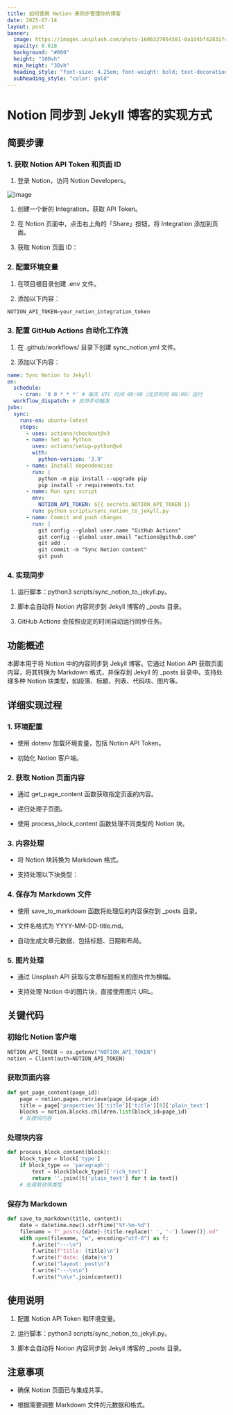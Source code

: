 ```yaml
---
title: 如何使用 Notion 来同步管理你的博客
date: 2025-07-14
layout: post
banner:
  image: https://images.unsplash.com/photo-1606327054581-0a1d4bf42831?crop=entropy&cs=tinysrgb&fit=max&fm=jpg&ixid=M3w2OTIwMzJ8MHwxfHJhbmRvbXx8fHx8fHx8fDE3NTI0ODg3NTR8&ixlib=rb-4.1.0&q=80&w=1080
  opacity: 0.618
  background: "#000"
  height: "100vh"
  min_height: "38vh"
  heading_style: "font-size: 4.25em; font-weight: bold; text-decoration: underline"
  subheading_style: "color: gold"
---
```


# Notion 同步到 Jekyll 博客的实现方式

## 简要步骤

### 1. 获取 Notion API Token 和页面 ID

1. 登录 Notion，访问 Notion Developers。

![image](https://prod-files-secure.s3.us-west-2.amazonaws.com/a7a0cc5a-89b9-4cda-8686-1fba0ca52f40/d19c1afe-dea5-4312-9333-786b0ba83054/image.png?X-Amz-Algorithm=AWS4-HMAC-SHA256&X-Amz-Content-Sha256=UNSIGNED-PAYLOAD&X-Amz-Credential=ASIAZI2LB4662WDADYOT%2F20250714%2Fus-west-2%2Fs3%2Faws4_request&X-Amz-Date=20250714T102553Z&X-Amz-Expires=3600&X-Amz-Security-Token=IQoJb3JpZ2luX2VjEBIaCXVzLXdlc3QtMiJFMEMCIAdAF6%2FHQOaaBM%2B2yzOIgbXv2MP787B%2F4cJ9XgtvVtGuAh9QZEF0773L3bIcV7nFRFUHxY4wx8kgj3qbvhj0JjRmKv8DCCsQABoMNjM3NDIzMTgzODA1IgzBDuKAPfP65%2BTeKSsq3ANQ89RmrhjuxpC0ktL0Q5dZ4ClKS%2Bk5ONOoVCPoB%2FeUw1yHqJPPETr61%2B29jJbhASBKWkzFsq5w%2Fd8a4hNyd4bmQJYQS8Zrnt3S4aiOAJ2wTBT7OPQtTXA9xAl2pypuYuPgINI3OBFlSgkhMyCMU5C5nxvAdAe2wQTFGk39WMwPAq%2FraSRIofrJhA4Sudp4zYriornXrTBsLbI9dDAU3473ZO%2Bf8CwzSyRIEk10ai%2Bjc7YIyo2OzEWHdezhtboq0%2FJAQoeKTrl9Wl9h%2F2GLk4gDLYIUMarwtbkiDkgwwbAdNqbce%2FQfwDum37ZOHRSGoGaE0g2D7Sc47Q07z1Z%2FMPMqSgOWd83G5BDlqsJifzfD6KoCo%2FcDJa6NuBJs1ACfYeR4XaWHuvDPDd8oWsKoY9sbWTbod6KnnNKjgdfhTKktWY0e9Vb0sTefWRG2EnUpgYDKjVv%2B%2FtSzuKdpi27RzLdLYpYaICMtI%2FwfqgYH11c30ub3xmOY6IZzoaA5uh7hVOeZ4wpRSlOo%2FdKFjmUvWRlfSxL0gIDdJ%2FEJeJh9kl8EnasOzkUDxUFeW9%2BjShK7xTtZT6CvrzB%2Bk7FosELQeHL6UtlFEwh5cxfdsRWtl3dQTcM3Pd%2BMPKljaHgGmjC0stPDBjqnAU5PvQIIdroTyPmuNANaatpP20MSnR1kmeWDDReRCxJgWYd2kG68o0MBbnfAZltwCvG%2BfqkOfS2He0UcsbVH0sHxgc5%2Fr9ZoChXqRFXaXt9e6hGX3XaAHjVMKxDTfIXx99Cu43opjVKAc5KcIUxOx392Fb5knYzjUe6TeB51BubXJuU6P0adk6c7xiQ2waWQt1ZP%2BTfa0TQF6ARPj%2Fp2u2pjfGrLann8&X-Amz-Signature=aff54a0930e892be3253c4a03b717c1a4a6014bf0061dedaf606e037c5be7024&X-Amz-SignedHeaders=host&x-amz-checksum-mode=ENABLED&x-id=GetObject)

1. 创建一个新的 Integration，获取 API Token。

1. 在 Notion 页面中，点击右上角的「Share」按钮，将 Integration 添加到页面。

1. 获取 Notion 页面 ID：


### 2. 配置环境变量

1. 在项目根目录创建 .env 文件。

1. 添加以下内容：

```javascript
NOTION_API_TOKEN=your_notion_integration_token
```

### 3. 配置 GitHub Actions 自动化工作流

1. 在 .github/workflows/ 目录下创建 sync_notion.yml 文件。

1. 添加以下内容：

```yaml
name: Sync Notion to Jekyll
on:
  schedule:
    - cron: '0 0 * * *' # 每天 UTC 时间 00:00（北京时间 08:00）运行
  workflow_dispatch: # 支持手动触发
jobs:
  sync:
    runs-on: ubuntu-latest
    steps:
      - uses: actions/checkout@v3
      - name: Set up Python
        uses: actions/setup-python@v4
        with:
          python-version: '3.9'
      - name: Install dependencies
        run: |
          python -m pip install --upgrade pip
          pip install -r requirements.txt
      - name: Run sync script
        env:
          NOTION_API_TOKEN: ${{ secrets.NOTION_API_TOKEN }}
        run: python scripts/sync_notion_to_jekyll.py
      - name: Commit and push changes
        run: |
          git config --global user.name "GitHub Actions"
          git config --global user.email "actions@github.com"
          git add .
          git commit -m "Sync Notion content"
          git push
```

### 4. 实现同步

1. 运行脚本：python3 scripts/sync_notion_to_jekyll.py。

1. 脚本会自动将 Notion 内容同步到 Jekyll 博客的 _posts 目录。

1. GitHub Actions 会按照设定的时间自动运行同步任务。

## 功能概述

本脚本用于将 Notion 中的内容同步到 Jekyll 博客。它通过 Notion API 获取页面内容，将其转换为 Markdown 格式，并保存到 Jekyll 的 _posts 目录中。支持处理多种 Notion 块类型，如段落、标题、列表、代码块、图片等。

## 详细实现过程

### 1. 环境配置

- 使用 dotenv 加载环境变量，包括 Notion API Token。

- 初始化 Notion 客户端。

### 2. 获取 Notion 页面内容

- 通过 get_page_content 函数获取指定页面的内容。

- 递归处理子页面。

- 使用 process_block_content 函数处理不同类型的 Notion 块。

### 3. 内容处理

- 将 Notion 块转换为 Markdown 格式。

- 支持处理以下块类型：


### 4. 保存为 Markdown 文件

- 使用 save_to_markdown 函数将处理后的内容保存到 _posts 目录。

- 文件名格式为 YYYY-MM-DD-title.md。

- 自动生成文章元数据，包括标题、日期和布局。

### 5. 图片处理

- 通过 Unsplash API 获取与文章标题相关的图片作为横幅。

- 支持处理 Notion 中的图片块，直接使用图片 URL。

## 关键代码

### 初始化 Notion 客户端

```python
NOTION_API_TOKEN = os.getenv("NOTION_API_TOKEN")
notion = Client(auth=NOTION_API_TOKEN)
```

### 获取页面内容

```python
def get_page_content(page_id):
    page = notion.pages.retrieve(page_id=page_id)
    title = page['properties']['title']['title'][0]['plain_text']
    blocks = notion.blocks.children.list(block_id=page_id)
    # 处理块内容
```

### 处理块内容

```python
def process_block_content(block):
    block_type = block['type']
    if block_type == 'paragraph':
        text = block[block_type]['rich_text']
        return ''.join([t['plain_text'] for t in text])
    # 处理其他块类型
```

### 保存为 Markdown

```python
def save_to_markdown(title, content):
    date = datetime.now().strftime("%Y-%m-%d")
    filename = f"_posts/{date}-{title.replace(' ', '-').lower()}.md"
    with open(filename, "w", encoding="utf-8") as f:
        f.write("---\n")
        f.write(f"title: {title}\n")
        f.write(f"date: {date}\n")
        f.write("layout: post\n")
        f.write("---\n\n")
        f.write("\n\n".join(content))
```

## 使用说明

1. 配置 Notion API Token 和环境变量。

1. 运行脚本：python3 scripts/sync_notion_to_jekyll.py。

1. 脚本会自动将 Notion 内容同步到 Jekyll 博客的 _posts 目录。

## 注意事项

- 确保 Notion 页面已与集成共享。

- 根据需要调整 Markdown 文件的元数据和格式。